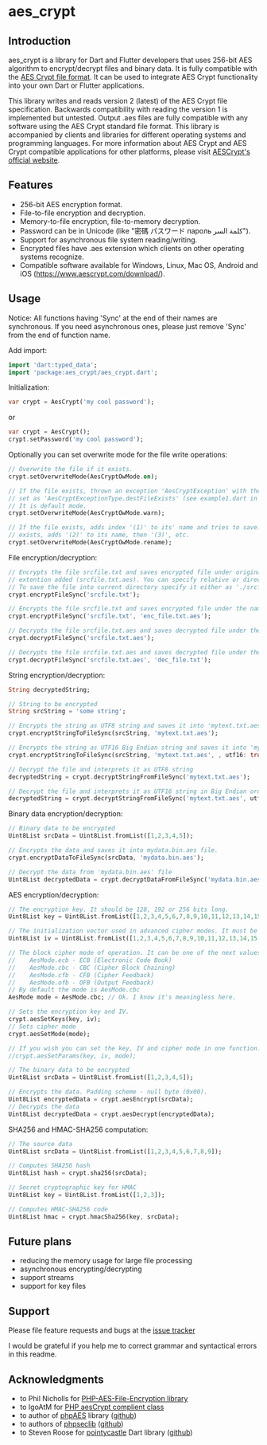 # aes_crypt 

## Introduction

aes_crypt is a library for Dart and Flutter developers
that uses 256-bit AES algorithm to encrypt/decrypt files and binary data. 
It is fully compatible with the 
[AES Crypt file format](https://www.aescrypt.com/aes_file_format.html).
It can be used to integrate AES Crypt functionality into your own Dart or Flutter applications.

This library writes and reads version 2 (latest) of the AES Crypt file specification. Backwards compatibility 
with reading the version 1 is implemented but untested. 
Output .aes files are fully compatible with any software using the AES Crypt standard file format.
This library is accompanied by clients and libraries for different operating systems
and programming languages.
For more information about AES Crypt and AES Crypt compatible 
applications for other platforms, please visit [AESCrypt's official website](https://www.aescrypt.com).  
 
## Features

- 256-bit AES encryption format.
- File-to-file encryption and decryption.
- Memory-to-file encryption, file-to-memory decryption.
- Password can be in Unicode (like "密碼 パスワード пароль كلمة السر").
- Support for asynchronous file system reading/writing.
- Encrypted files have .aes extension which clients on other operating systems recognize.
- Compatible software available for Windows, Linux, Mac OS, Android and iOS 
(https://www.aescrypt.com/download/).

## Usage

Notice: All functions having 'Sync' at the end of their names are synchronous.
If you need asynchronous ones, please just remove 'Sync' from the end of function name.

Add import:
```dart
import 'dart:typed_data';
import 'package:aes_crypt/aes_crypt.dart';
```

Initialization:
```dart
var crypt = AesCrypt('my cool password');
```
or
```dart
var crypt = AesCrypt();
crypt.setPassword('my cool password');
```

Optionally you can set overwrite mode for the file write operations:
```dart
// Overwrite the file if it exists.
crypt.setOverwriteMode(AesCryptOwMode.on);

// If the file exists, thrown an exception 'AesCryptException' with the 'type' property
// set as 'AesCryptExceptionType.destFileExists' (see example1.dart in 'example' folder).
// It is default mode.
crypt.setOverwriteMode(AesCryptOwMode.warn);

// If the file exists, adds index '(1)' to its' name and tries to save. If such file also 
// exists, adds '(2)' to its name, then '(3)', etc. 
crypt.setOverwriteMode(AesCryptOwMode.rename);
```

File encryption/decryption:
```dart
// Encrypts the file srcfile.txt and saves encrypted file under original name with '.aes'
// extention added (srcfile.txt.aes). You can specify relative or direct path to it.
// To save the file into current directory specify it either as './srcfile.txt' or as 'srcfile.txt'.
crypt.encryptFileSync('srcfile.txt');

// Encrypts the file srcfile.txt and saves encrypted file under the name enc_file.txt.aes
crypt.encryptFileSync('srcfile.txt', 'enc_file.txt.aes');

// Decrypts the file srcfile.txt.aes and saves decrypted file under the name srcfile.txt
crypt.decryptFileSync('srcfile.txt.aes');

// Decrypts the file srcfile.txt.aes and saves decrypted file under the name dec_file.txt
crypt.decryptFileSync('srcfile.txt.aes', 'dec_file.txt');
```

String encryption/decryption:
```dart
String decryptedString;

// String to be encrypted
String srcString = 'some string';

// Encrypts the string as UTF8 string and saves it into 'mytext.txt.aes' file.
crypt.encryptStringToFileSync(srcString, 'mytext.txt.aes');

// Encrypts the string as UTF16 Big Endian string and saves it into 'mytext.txt.aes' file.
crypt.encryptStringToFileSync(srcString, 'mytext.txt.aes', , utf16: true);

// Decrypt the file and interprets it as UTF8 string
decryptedString = crypt.decryptStringFromFileSync('mytext.txt.aes');

// Decrypt the file and interprets it as UTF16 string in Big Endian order
decryptedString = crypt.decryptStringFromFileSync('mytext.txt.aes', utf16: true);
```

Binary data encryption/decryption:
```dart
// Binary data to be encrypted
Uint8List srcData = Uint8List.fromList([1,2,3,4,5]);

// Encrypts the data and saves it into mydata.bin.aes file.
crypt.encryptDataToFileSync(srcData, 'mydata.bin.aes');

// Decrypt the data from 'mydata.bin.aes' file
Uint8List decryptedData = crypt.decryptDataFromFileSync('mydata.bin.aes');
```

AES encryption/decryption:
```dart
// The encryption key. It should be 128, 192 or 256 bits long.
Uint8List key = Uint8List.fromList([1,2,3,4,5,6,7,8,9,10,11,12,13,14,15,16]); // 128 bits

// The initialization vector used in advanced cipher modes. It must be 128 bits long.
Uint8List iv = Uint8List.fromList([1,2,3,4,5,6,7,8,9,10,11,12,13,14,15,16]);

// The block cipher mode of operation. It can be one of the next values:
//    AesMode.ecb - ECB (Electronic Code Book)
//    AesMode.cbc - CBC (Cipher Block Chaining)
//    AesMode.cfb - CFB (Cipher Feedback)
//    AesMode.ofb - OFB (Output Feedback)
// By default the mode is AesMode.cbc
AesMode mode = AesMode.cbc; // Ok. I know it's meaningless here.

// Sets the encryption key and IV.
crypt.aesSetKeys(key, iv);
// Sets cipher mode
crypt.aesSetMode(mode);

// If you wish you can set the key, IV and cipher mode in one function.
//crypt.aesSetParams(key, iv, mode);

// The binary data to be encrypted
Uint8List srcData = Uint8List.fromList([1,2,3,4,5]);

// Encrypts the data. Padding scheme - null byte (0x00).
Uint8List encryptedData = crypt.aesEncrypt(srcData);
// Decrypts the data
Uint8List decryptedData = crypt.aesDecrypt(encryptedData);
```

SHA256 and HMAC-SHA256 computation:
```dart
// The source data
Uint8List srcData = Uint8List.fromList([1,2,3,4,5,6,7,8,9]);

// Computes SHA256 hash
Uint8List hash = crypt.sha256(srcData);

// Secret cryptographic key for HMAC
Uint8List key = Uint8List.fromList([1,2,3]);

// Computes HMAC-SHA256 code
Uint8List hmac = crypt.hmacSha256(key, srcData);
```


## Future plans

- reducing the memory usage for large file processing
- asynchronous encrypting/decrypting
- support streams
- support for key files

## Support

Please file feature requests and bugs at the [issue tracker](https://github.com/alexgoussev/aes_crypt/issues)

I would be grateful if you help me to correct grammar and syntactical errors in this readme.  


## Acknowledgments

- to Phil Nicholls for [PHP-AES-File-Encryption library](https://github.com/philios33/PHP-AES-File-Encryption) 
- to IgoAtM for [PHP aesCrypt complient class](https://forums.packetizer.com/viewtopic.php?f=72&t=403)
- to author of [phpAES](http://www.phpaes.com) library ([github](https://github.com/phillipsdata/phpaes))
- to authors of [phpseclib](http://phpseclib.sourceforge.net/) ([github](https://github.com/phpseclib/phpseclib))
- to Steven Roose for [pointycastle](https://pub.dev/packages/pointycastle) Dart library ([github](https://github.com/PointyCastle/pointycastle))
